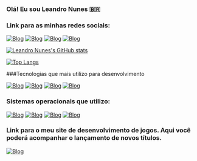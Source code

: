 
### Olá! Eu sou Leandro Nunes :brazil:

### Link para as minhas redes sociais:
[![Blog](https://img.shields.io/badge/LinkedIn-0077B5?style=for-the-badge&logo=linkedin&logoColor=white)](https://www.linkedin.com/in/leandro-nunes-03235b218/)
[![Blog](https://img.shields.io/badge/Instagram-E4405F?style=for-the-badge&logo=instagram&logoColor=white)](https://www.instagram.com/leo.f.nunes/)
[![Blog](https://img.shields.io/badge/Facebook-1877F2?style=for-the-badge&logo=facebook&logoColor=white)](https://www.facebook.com/profile.php?id=100069940194110)
[![Blog](https://img.shields.io/badge/YouTube-FF0000?style=for-the-badge&logo=youtube&logoColor=white)](https://www.youtube.com/channel/UCBLlVuU7ot-p13jLk_h_xMA)

[![Leandro Nunes's GitHub stats](https://github-readme-stats.vercel.app/api?username=TH3C0MPUT3RN3RD&show_icons=true&theme=radical)]()

[![Top Langs](https://github-readme-stats.vercel.app/api/top-langs/?username=TH3C0MPUT3RN3RD&layout=compact)](https://github.com/anuraghazra/github-readme-stats)

###Tecnologias que mais utilizo para desenvolvimento

[![Blog](https://img.shields.io/badge/HTML5-E34F26?style=for-the-badge&logo=html5&logoColor=white)]()
[![Blog](https://img.shields.io/badge/CSS3-1572B6?style=for-the-badge&logo=css3&logoColor=white)]()
[![Blog](https://img.shields.io/badge/JavaScript-F7DF1E?style=for-the-badge&logo=javascript&logoColor=black)]()
[![Blog](https://img.shields.io/badge/Bootstrap-563D7C?style=for-the-badge&logo=bootstrap&logoColor=white)]()

### Sistemas operacionais que utilizo:

[![Blog](https://img.shields.io/badge/Windows_10-0078D6?style=for-the-badge&logo=windows&logoColor=white)]()
[![Blog](https://img.shields.io/badge/Linux_Mint-87CF3E?style=for-the-badge&logo=linux-mint&logoColor=white)]()
[![Blog](https://img.shields.io/badge/Windows_98-008080?style=for-the-badge&logo=windows-95&logoColor=white)]()
[![Blog](https://img.shields.io/badge/Windows_XP-003399?style=for-the-badge&logo=windows-xp&logoColor=white)]()



### Link para o meu site de desenvolvimento de jogos. Aqui você poderá acompanhar o lançamento de novos títulos.

[![Blog](https://img.shields.io/badge/1337Games.ga-yes-green.svg)](https://www.1337games.ga/)
